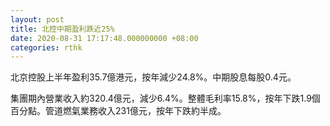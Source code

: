 ```yaml
---
layout: post
title: 北控中期盈利跌近25%
date: 2020-08-31 17:17:48.000000000 +08:00
categories: rthk
---
```


北京控股上半年盈利35.7億港元，按年減少24.8%。中期股息每股0.4元。

集團期內營業收入約320.4億元，減少6.4%。整體毛利率15.8%，按年下跌1.9個百分點。管道燃氣業務收入231億元，按年下跌約半成。
